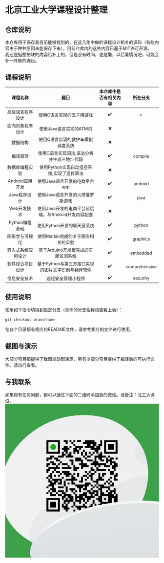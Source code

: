 # 北京工业大学课程设计整理

## 仓库说明

本仓库用于保存我目前能够找到的，在这几年中做的课程设计相关的源码（有些内容由于种种原因未能保存下来）。目前仓库内的这些内容已基于MIT许可开源。<br>我还是挺想把缺的内容给补上的，但是没有时间，也是懒，以后看情况吧，可能会补一补缺的课设。

## 课程说明

|      课程名称      |                        题目                         | 本仓库中是否有相关内容 |   所在分支    |
| :----------------: | :-------------------------------------------------: | :--------------------: | :-----------: |
|  高级语言程序设计  |              使用C语言实现的五子棋游戏              |   :heavy_check_mark:   |       c       |
|  面向对象程序设计  |               使用Java语言实现的ATM机               |          :x:           |               |
|      数据结构      |          使用C语言实现的救护车模拟调度系统          |          :x:           |               |
|      编译原理      |     使用C语言实现词法,语法分析并生成三地址代码      |   :heavy_check_mark:   |    compile    |
|   数据库编程实验   |      使用Python实现自动组卷系统,实现了遗传算法      |          :x:           |               |
|  Android应用开发   |            使用Java语言开发的电商平台app            |   :heavy_check_mark:   |    android    |
|    Java程序设计    |          使用Java语言开发的火拼俄罗斯游戏           |   :heavy_check_mark:   |     java      |
|    Web开发技术     | 使用Java开发的电商平台前后端，与Android开发内容配套 |          :x:           |               |
|   Python编程基础   |             使用Python开发的聊天室系统              |   :heavy_check_mark:   |    python     |
|   图形学与可视化   |         使用Matlab完成的关于图形相关的实验          |   :heavy_check_mark:   |   graphics    |
| 嵌入式系统应用设计 |         基于Arduino开发板完成的车距监测系统         |   :heavy_check_mark:   |   embedded    |
|  软件综合项目设计  | 基于Python与第三方接口实现的图片文字识别与翻译软件  |   :heavy_check_mark:   | comprehensive |
|    信息安全技术    |                 远程安全管理小程序                  |   :heavy_check_mark:   |   security    |

## 使用说明

使用如下指令切换到指定分支（具体的分支名称请查看上表）：

```
git checkout branchname
```

在各个目录都有相应的README文件，请参考相应的文件进行使用。

## 截图与演示

大部分项目都提供了截图或动图演示，另有少部分项目提供了编译后的可执行文件。请自行查看。

## 与我联系
如果你有任何问题，都可以通过下面的二维码添加我的微信。请备注：北工大课设。
![](qrcode.jpg)

